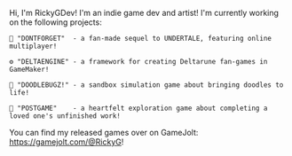 Hi, I'm RickyGDev! I'm an indie game dev and artist!
I'm currently working on the following projects:

~~~
💜 "DONTFORGET"  - a fan-made sequel to UNDERTALE, featuring online multiplayer!

⚙️ "DELTAENGINE" - a framework for creating Deltarune fan-games in GameMaker!

🦋 "DOODLEBUGZ!" - a sandbox simulation game about bringing doodles to life!

🌸 "POSTGAME"    - a heartfelt exploration game about completing a loved one's unfinished work!
~~~

You can find my released games over on GameJolt: https://gamejolt.com/@RickyG!
